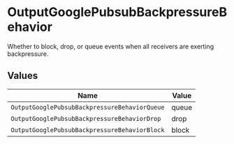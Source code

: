 # OutputGooglePubsubBackpressureBehavior

Whether to block, drop, or queue events when all receivers are exerting backpressure.


## Values

| Name                                          | Value                                         |
| --------------------------------------------- | --------------------------------------------- |
| `OutputGooglePubsubBackpressureBehaviorQueue` | queue                                         |
| `OutputGooglePubsubBackpressureBehaviorDrop`  | drop                                          |
| `OutputGooglePubsubBackpressureBehaviorBlock` | block                                         |